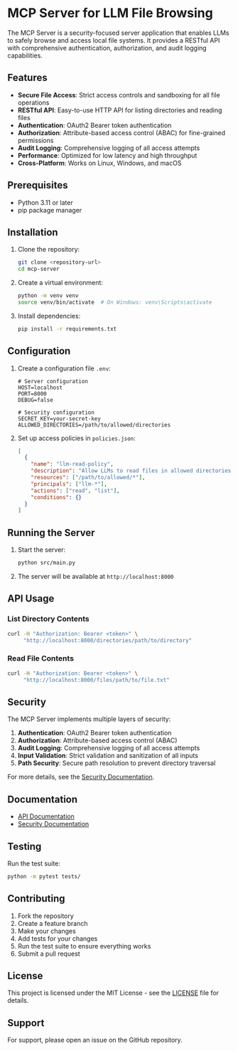# MCP Server for LLM File Browsing

The MCP Server is a security-focused server application that enables LLMs to safely browse and access local file systems. It provides a RESTful API with comprehensive authentication, authorization, and audit logging capabilities.

## Features

- **Secure File Access**: Strict access controls and sandboxing for all file operations
- **RESTful API**: Easy-to-use HTTP API for listing directories and reading files
- **Authentication**: OAuth2 Bearer token authentication
- **Authorization**: Attribute-based access control (ABAC) for fine-grained permissions
- **Audit Logging**: Comprehensive logging of all access attempts
- **Performance**: Optimized for low latency and high throughput
- **Cross-Platform**: Works on Linux, Windows, and macOS

## Prerequisites

- Python 3.11 or later
- pip package manager

## Installation

1. Clone the repository:
   ```bash
   git clone <repository-url>
   cd mcp-server
   ```

2. Create a virtual environment:
   ```bash
   python -m venv venv
   source venv/bin/activate  # On Windows: venv\Scripts\activate
   ```

3. Install dependencies:
   ```bash
   pip install -r requirements.txt
   ```

## Configuration

1. Create a configuration file `.env`:
   ```env
   # Server configuration
   HOST=localhost
   PORT=8000
   DEBUG=false
   
   # Security configuration
   SECRET_KEY=your-secret-key
   ALLOWED_DIRECTORIES=/path/to/allowed/directories
   ```

2. Set up access policies in `policies.json`:
   ```json
   [
     {
       "name": "llm-read-policy",
       "description": "Allow LLMs to read files in allowed directories",
       "resources": ["/path/to/allowed/*"],
       "principals": ["llm-*"],
       "actions": ["read", "list"],
       "conditions": {}
     }
   ]
   ```

## Running the Server

1. Start the server:
   ```bash
   python src/main.py
   ```

2. The server will be available at `http://localhost:8000`

## API Usage

### List Directory Contents

```bash
curl -H "Authorization: Bearer <token>" \
     "http://localhost:8000/directories/path/to/directory"
```

### Read File Contents

```bash
curl -H "Authorization: Bearer <token>" \
     "http://localhost:8000/files/path/to/file.txt"
```

## Security

The MCP Server implements multiple layers of security:

1. **Authentication**: OAuth2 Bearer token authentication
2. **Authorization**: Attribute-based access control (ABAC)
3. **Audit Logging**: Comprehensive logging of all access attempts
4. **Input Validation**: Strict validation and sanitization of all inputs
5. **Path Security**: Secure path resolution to prevent directory traversal

For more details, see the [Security Documentation](docs/security.md).

## Documentation

- [API Documentation](docs/api.md)
- [Security Documentation](docs/security.md)

## Testing

Run the test suite:

```bash
python -m pytest tests/
```

## Contributing

1. Fork the repository
2. Create a feature branch
3. Make your changes
4. Add tests for your changes
5. Run the test suite to ensure everything works
6. Submit a pull request

## License

This project is licensed under the MIT License - see the [LICENSE](LICENSE) file for details.

## Support

For support, please open an issue on the GitHub repository.